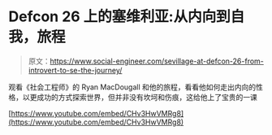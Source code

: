 # Defcon 26 上的塞维利亚:从内向到自我，旅程

> 原文：<https://www.social-engineer.com/sevillage-at-defcon-26-from-introvert-to-se-the-journey/>

观看《社会工程师》的 Ryan MacDougall 和他的旅程，看看他如何走出内向的性格，以更成功的方式探索世界，但并非没有坎坷和伤痕，这给他上了宝贵的一课

[https://www.youtube.com/embed/CHv3HwVMRg8](https://www.youtube.com/embed/CHv3HwVMRg8)